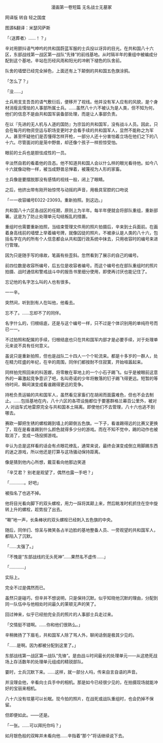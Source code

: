 <p align="center">漫画第一卷短篇 无名战士无墓冢</p>

网译版 转自 轻之国度

图源&翻译：米瑟冈萨斯

「〈送葬者〉……！？」

辛对用颤抖语气呻吟的共和国蔚蓝军服的士兵投以讶异的目光。在共和国八十六区，东部战线第一战区第一战队“先锋”的前线基地。从时隔半年的重组中被编成分配到这个基地，辛站在历经风雨和阳光的冲刷下褪色的队舍前。

队舍的墙壁已经完全掉色，上面还有上下颠倒的共和国五色旗涂鸦。

「怎么了？」

「没……」

士兵用支支吾吾的语气敷衍后，便移开了视线。他并没有军人应有的风貌，是个身材消瘦且懦怯的人事部所属士兵。……虽然八十六不被认为是人类，但不知为何，他们的信息不是由共和国军装备部处理，而是让人事部负责。

在以『先进的无人机与人道的国防』为宗旨的共和国军，没有战斗人员。因此，只会在每月的物资空运与职场变更时才会看手续的共和国军人，显然不能称之为军人。甚至怀疑他们是否懂得怎样开枪，一部分人还十分害怕着立场在他们之下的八十六。尽管面对的是笼中野兽，却还像个孩子一样担惊受怕。

眼前的士兵也是胆怯成性的一员。

辛淡然自若的看着他的丑态。他不知道共和国人会以什么样的眼光看待他。如今八十六就像动物一样，被当成野兽忌惮着，被蔑视为人形的家畜。

士兵像是要摆脱那没有感情的视线一般，闭上了眼睛。

之后，他挤出带有刚开始惊愕与动摇的声音，用极具官腔的口吻说

「一一收容编号E022-23093。重新拍照。到这边。」

共和国八十六区各战区的任期，原则上为半年。每半年便就会将部队重组，重新部署。这是为了防止处理单元勾结叛乱的措置。

重组时也需要重新拍照，当结束管理文件用的照片拍摄后，辛来到士兵面前。在画着身高线前的墙壁上举着编号牌，就像囚徒的照片。不被承认是人类的八十六，包括名字在内的所有个人信息都会从共和国行政系统中抹去，只用收容时的编号来进行管理。

因为只是随手写的缘故，笔画有些歪斜。忽然看到了展示的自己的编号。

前四位数是收容所编号，后五位是收容者编号。而这个编号也在部队重组时的照片拍摄、战时通信和警戒战斗中的报告书里细分使用，即使再讨厌也能记住了。

忘记他的名字怎么叫的人也有很多。

一一辛。

突然间，听到到有人在叫他，他看去。

忘不了。……忘却不了的同伴。

名字什么的，归根结底，还是与这个编号一样，只不过是个体识别用的单纯符号而已一一。

不过拍照和配属的手续，归根结底也只在共和国军内部才是必要手续，对于处理单元来说不具有任何意义。

虽说只是重新拍照，但也是战队二十四人一个个轮流来。都是十多岁的一群人，处在精力旺盛的年纪，在辛的周围，同伴们都按耐不住寂寞，开始喧嚣起来。

同样拍完照回来的科莲娜，将零散在草地上的一个小石子踢飞。似乎是被眼前这意外的一幕激起竞争意识了吧，名叫奇诺的少年将散落的钉子踢飞得更远。短暂的等待时间，瞬间演变成看谁踢得更远的竞争。

持枪负责运输的共和国军人，虽然看见家畜们在胡闹而面露难色，但也不会去制止。……包括基地在内，八十六区的各项设施都位于要塞群格兰幕百公里外，被对人·对战车式地雷原完全与共和国本土隔离。即使他们不去管理，八十六也逃不到哪去。

赛欧一脚把生锈的螺栓踢到墙上的颠倒五色旗。一下子，看谁踢得远的比赛又更换了，现在是看谁踢到什么颜色就得多少分的游戏。而在不知不觉中，踢的动作也被取消了，变成一场投掷游戏。

辛认为总是这样看的话会有点眼花缭乱，通常来说，最终会演变成倒立用脚踢东西的迷之游戏，所以他还是打算与这场骚动保持距离。

像是猜到他内心所想，戴亚看向他那边笑道

「辛艾君？ 别老是观望了，偶然也露一手吧？」

「…………。好吧」

被指名了也逃不掉。

他将目光看向脚下的双头螺栓，用力一踩将其颠上来，然后眺准时机抓住在空中旋转上升的螺栓，趁势投了出去。

“唰”地一声，长条棒状的双头螺栓已经刺入五色旗的中央。

随后，同伴们、惊呆与微笑各占半边脸的基地整备人员、一旁观望的共和国军人，都陷入了沉默。

「……太强了。」

「不愧是“东部战线的无头死神”……果然名不虚传……」

「…………」

实际上。

完全不过是偶然而已。

虽然只是碰巧，但辛并不想说明，只是保持沉默。似乎知晓他沉默的理由，分配到同一队伍中与他相处时间最久的莱顿无声的笑了。

回过神来，似乎已经拍完全员的照片的人事部士兵走过来。

「交情挺不错啊。……你和他们很熟么。」

辛稍微扬了下眉毛，共和国军人除了骂人外，聊闲话倒是极其少见的。

「……是啊。因为都被分配到这里了。」

东部战线第一战区第一战队“先锋”。是由战斗时间最长的处理单元——从这绝死战场上存活数年的处理单元组成的精锐部队。

霎时，士兵沉默下来。……这样，就一部分人吗，传来自言自语的声音。

并没理会他，辛看向士兵手中的相机。那是如今已经很少见的，在拍摄现场就能冲好的宝丽来相机。

八十六没有坟墓可以长眠。现今拍的照片，在战死或战队重组时，也会扔掉不保留。

但即便如此。——还是。

「一张。……可以拜托你吗？」

如月银色般的双眸并未看向他……辛指着“那个”将话继续说下去。


